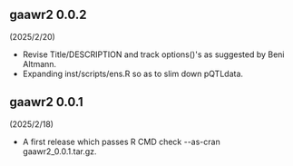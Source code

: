 ## gaawr2 0.0.2

(2025/2/20)

* Revise Title/DESCRIPTION and track options()'s as suggested by Beni Altmann.
* Expanding inst/scripts/ens.R so as to slim down pQTLdata.

## gaawr2 0.0.1

(2025/2/18)

* A first release which passes R CMD check --as-cran gaawr2_0.0.1.tar.gz.
